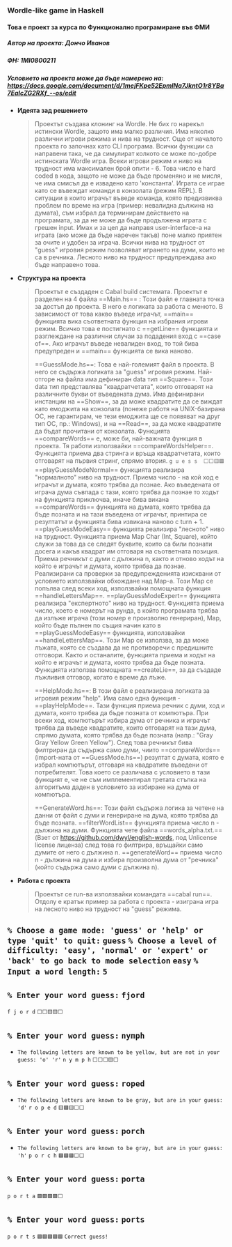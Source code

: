 ### **Wordle-like game in Haskell**
#### Това е проект за курса по Функционално програмиране във ФМИ
##### Автор на проекта: Дончо Иванов
##### ФН: 1MI0800211
##### Условието на проекта може да бъде намерено на: https://docs.google.com/document/d/1mejFKpe52EpmlNa7JkntO1r8YBa7EaIcZG2RXf_--os/edit

* **Идеята зад решението**
	>Проектът създава клонинг на Wordle. Не бих го нарекъл истински Wordle, защото има малко различия. Има няколко различни игрови режима и нива на трудност. Още от началото проекта го започнах като CLI програма. Всички функции са направени така, че да симулират колкото се може по-добре истинската Wordle игра. Всеки игрови режим и ниво на трудност има максимален брой опити - 6. Това число е hard coded в кода, защото не може да бъде променяно и не мисля, че има смисъл да е извадено като 'константа'. Играта се играе като се въвеждат команди в конзолата (режим REPL). В ситуации в които играчът въведе команда, която предизвиква проблем по време на игра (пример: невалидна дължина на думата), съм избрал да терминирам действието на програмата, за да не може да бъде продължена играта с грешен input. Имах и за цел да направя user-interface-а на играта (ако може да бъде наречен такъв) поне малко приятен за очите и удобен за играча. Всички нива на трудност от "guess" игровия режим позволяват игрането на думи, които не са в речника. Лесното ниво на трудност предупреждава ако бъде направено това.

* **Структура на проекта**
	>Проектът е създаден с Cabal build системата.
	>Проектът е разделен на 4 файла
	>	==Main.hs== : Този файл е главната точка за достъп до проекта. В него е логиката за работа с менюто. В зависимост от това какво въведе играчът, ==main== функцията вика съответната функция на избрания игрови режим. Всичко това е постигнато с ==getLine== функцията и разглеждане на различни случаи за подадения вход с ==case of==. Ако играчът въведе невалиден вход, то той бива предупреден и ==main== функцията се вика наново.
	>
	>	==GuessMode.hs==: Това е най-големият файл в проекта. В него се съдържа логиката за "guess" игровия режим. Най-отгоре на файла има дефиниран data тип ==Square==. Този data тип представлява "квадратчетата", които отговарят на различните букви от въведената дума. Има дефинирани инстанции на ==Show==, за да може квадратите да се виждат като емоджита на конзолата (понеже работя на UNIX-базирана ОС, не гарантирам, че тези емоджита ще се появяват на друг тип ОС, пр.: Windows), и на ==Read==, за да може квадратите да бъдат прочитани от конзолата. Функцията ==compareWords== е, може би, най-важната функция в проекта. Тя работи използвайки ==compareWordsHelper==. Функцията приема два стринга и връща квадратчетата, които отговарят на първия стринг, спрямо втория.
	>	`g u e s s 
	>	⬜⬜🟨🟩`
	>	==playGuessModeNormal== функцията реализира "нормалното" ниво на трудност. Приема число - на кой ход е играчът и думата, която трябва да познае. Ако въведената от играча дума съвпада с тази, която трябва да познае то ходът на функцията приключва, иначе бива викана ==compareWords== функцията на думата, която трябва да бъде позната и на тази въведена от играчът, принтира се резултатът и функцията бива извикана наново с turn + 1.
	>	==playGuessModeEasy== функцията реализира "лесното" ниво на трудност. Функцията приема Map Char (Int, Square), който служи за това да се следят буквите, които са били познати досега и какъв квадрат им отговаря на съответната позиция. Приема речникът с думи с дължина n, както и отново ходът на който е играчът и думата, която трябва да познае. Реализирани са проверки за предупрежденията изисквани от условието използвайки обхождане над Map-а. Този Map се попълва след всеки ход, използвайки помощната функция ==handleLettersMap==.
	>	==playGuessModeExpert== функцията реализира "експертното" ниво на трудност. Функцията приема число, което е номерът на рунда, в който програмата трябва да излъже играча (този номер е произволно генериран), Map, който бъде пълнен по същия начин като в ==playGuessModeEasy== функцията, използвайки ==handleLettersMap==. Този Map се използва, за да може лъжата, която се създава да не противоречи с предишните отговори. Както и останалите, функцията приема и ходът на който е играчът и думата, която трябва да бъде позната. Функцията използва помощната ==createLie==, за да създаде лъжливия отговор, когато е време да лъже.
	>
	>	==HelpMode.hs==: В този файл е реализирана логиката за игровия режим "help". Има само една функция - ==playHelpMode==. Тази функция приема речник с думи, ход и думата, която трябва да бъде позната от компютъра. При всеки ход, компютърът избира дума от речника и играчът трябва да въведе квадратите, които отговарят на тази дума, спрямо думата, която трябва да бъде позната (напр.: "Gray Gray Yellow Green Yellow"). След това речникът бива филтриран да съдържа само думи, чиито ==compareWords== (import-ната от ==GuessMode.hs==) резултат с думата, която е избрал компютърът, отговаря на квадратите въведени от потребителят. Това което се различава с условието в тази функцият е, че не съм имплементирал третата стъпка на алгоритъма даден в условието за избиране на дума от компютъра.
	>
	>	==GenerateWord.hs==: Този файл съдържа логика за четене на данни от файл с думи и генериране на дума, която трябва да бъде позната.
	>	==filterWordList== функцията приема число n - дължина на думи. Функцията чете файла ==words_alpha.txt.== (Взет от https://github.com/dwyl/english-words, под Unlicense license лиценза) след това го филтрира, връщайки само думите от него с дължина n.
	>	==generateWord== приема число n - дължина на дума и избира произволна дума от "речника" (който съдържа само думи с дължина n).

* **Работа с проекта**
	>Проектът се run-ва използвайки командата ==cabal run==. Отдолу е кратък пример за работа с проекта - изиграна игра на лесното ниво на трудност на "guess" режима.

`% Choose a game mode: 'guess' or 'help' or type 'quit' to quit:`
`guess`
`% Choose a level of difficulty: 'easy', 'normal' or 'expert' or 'back' to go back to mode selection`
`easy`
`% Input a word length:`
`5`
-------------------------------

`% Enter your word guess:`
`fjord`
-------------------------------
`f j o r d`
`⬜⬜🟨🟨⬜`

`% Enter your word guess:`
`nymph`
-------------------------------
- `The following letters are known to be yellow, but are not in your guess: 'o' 'r'`
`n y m p h`
`⬜⬜⬜🟨⬜`

`% Enter your word guess:`
`roped`
-------------------------------
- `The following letters are known to be gray, but are in your guess: 'd'`
`r o p e d`
`🟨🟩🟨⬜⬜`

`% Enter your word guess:`
`porch`
-------------------------------
- `The following letters are known to be gray, but are in your guess: 'h'`
`p o r c h`
`🟩🟩🟩⬜⬜`

`% Enter your word guess:`
`porta`
-------------------------------
`p o r t a`
`🟩🟩🟩🟩⬜`

`% Enter your word guess:`
`ports`
-------------------------------
`p o r t s`
`🟩🟩🟩🟩🟩`
`Correct guess!`